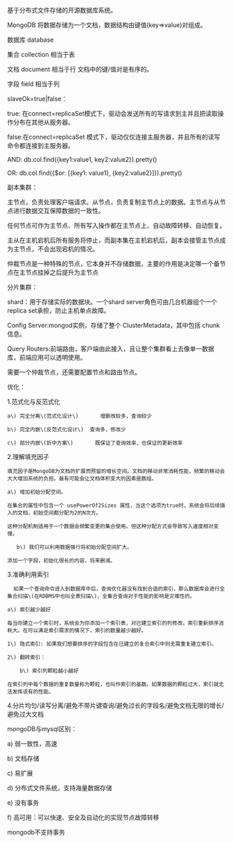 基于分布式文件存储的开源数据库系统。

MongoDB 将数据存储为一个文档，数据结构由键值\(key=&gt;value\)对组成。

数据库 database     

集合   collection  相当于表

文档   document    相当于行   文档中的键/值对是有序的。

字段   field       相当于列



slaveOk=true\|false：

true: 在connect=replicaSet模式下，驱动会发送所有的写请求到主并且把读取操作分布在其他从服务器。

false:在connect=replicaSet 模式下，驱动仅仅连接主服务器，并且所有的读写命令都连接到主服务器。



AND:  db.col.find\({key1:value1, key2:value2}\).pretty\(\)

OR:   db.col.find\({$or: \[{key1: value1}, {key2:value2}\]}\).pretty\(\)



副本集群：

主节点，负责处理客户端请求。从节点，负责复制主节点上的数据。主节点与从节点进行数据交互保障数据的一致性。

任何节点可作为主节点、所有写入操作都在主节点上、自动故障转移、自动恢复。

主从在主机宕机后所有服务将停止，而副本集在主机宕机后，副本会接管主节点成为主节点，不会出现宕机的情况。

仲裁节点是一种特殊的节点，它本身并不存储数据，主要的作用是决定哪一个备节点在主节点挂掉之后提升为主节点



分片集群：

shard：用于存储实际的数据块。一个shard server角色可由几台机器组个一个replica set承担，防止主机单点故障。

Config Server:mongod实例，存储了整个 ClusterMetadata，其中包括 chunk信息。

Query Routers:前端路由，客户端由此接入，且让整个集群看上去像单一数据库，前端应用可以透明使用。

需要一个仲裁节点，还需要配置节点和路由节点。



优化：

1.范式化与反范式化

	a\) 完全分离\(范式化设计\)		增删改较多，查询较少

	b\) 完全内嵌\(反范式化设计\)	查询多，修改少

	c\) 部分内嵌\(折中方案\)       既保证了查询效率，也保证的更新效率

2.理解填充因子

	填充因子是MongoDB为文档的扩展而预留的增长空间。文档的移动非常消耗性能，频繁的移动会大大增加系统的负担。最有可能会让文档体积变大的因素是数组。

	a\) 增加初始分配空间。

	在集合的属性中包含一个 usePowerOf2Sizes 属性，当这个选项为true时，系统会将后续插入的文档，初始空间都分配为2的N次方。

	这种分配机制适用于一个数据会频繁变更的集合使用。但这种分配方式会导致写入速度相对变慢。

       b\) 我们可以利用数据强行将初始分配空间扩大。

	添加一个字段，初始化很长的内容，将来删减。

3.准确利用索引

      如果一个查询命令进入到数据库中后，查询优化器没有找到合适的索引，那么数据库会进行全集合扫描\(在RDBMS中也叫全表扫描\)，全集合查询对于性能的影响是灾难性的。

	a\) 索引越少越好

	每当你建立一个索引时，系统会为你添加一个索引表，对已建立索引的列修改，索引重新排序消耗大。在可以满足索引需求的情况下，索引的数量越少越好。

	1\) 隐式索引: 如果我们想要排序的字段包含在已建立的复合索引中则无需重复建立索引。

	2\) 翻转索引：

		b\) 索引列颗粒越小越好

	在索引列中每个数据的重复数量称为颗粒，也叫作索引的基数。如果数据的颗粒过大，索引就无法发挥该有的性能。

4.分片均匀/读写分离/避免不带片键查询/避免过长的字段名/避免文档无限的增长/避免过大文档



mongoDB与mysql区别：

a\) 弱一致性，高速

 b\) 文档存储

c\) 易扩展

d\) 分布式文件系统，支持海量数据存储

e\) 没有事务

f\) 高可用：可以快速、安全及自动化的实现节点故障转移

mongodb不支持事务



